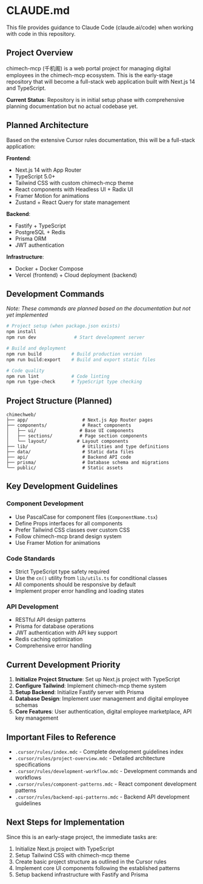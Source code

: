 # CLAUDE.md

This file provides guidance to Claude Code (claude.ai/code) when working with code in this repository.

## Project Overview

chimech-mcp (千机阁) is a web portal project for managing digital employees in the chimech-mcp ecosystem. This is the early-stage repository that will become a full-stack web application built with Next.js 14 and TypeScript.

**Current Status**: Repository is in initial setup phase with comprehensive planning documentation but no actual codebase yet.

## Planned Architecture

Based on the extensive Cursor rules documentation, this will be a full-stack application:

**Frontend**:
- Next.js 14 with App Router
- TypeScript 5.0+
- Tailwind CSS with custom chimech-mcp theme
- React components with Headless UI + Radix UI
- Framer Motion for animations
- Zustand + React Query for state management

**Backend**:
- Fastify + TypeScript
- PostgreSQL + Redis
- Prisma ORM
- JWT authentication

**Infrastructure**:
- Docker + Docker Compose
- Vercel (frontend) + Cloud deployment (backend)

## Development Commands

*Note: These commands are planned based on the documentation but not yet implemented*

```bash
# Project setup (when package.json exists)
npm install
npm run dev              # Start development server

# Build and deployment
npm run build           # Build production version
npm run build:export    # Build and export static files

# Code quality
npm run lint            # Code linting
npm run type-check      # TypeScript type checking
```

## Project Structure (Planned)

```
chimechweb/
├── app/                    # Next.js App Router pages
├── components/             # React components
│   ├── ui/                # Base UI components  
│   ├── sections/          # Page section components
│   └── layout/           # Layout components
├── lib/                    # Utilities and type definitions
├── data/                   # Static data files
├── api/                    # Backend API code
├── prisma/                 # Database schema and migrations
└── public/                 # Static assets
```

## Key Development Guidelines

### Component Development
- Use PascalCase for component files (`ComponentName.tsx`)
- Define Props interfaces for all components
- Prefer Tailwind CSS classes over custom CSS
- Follow chimech-mcp brand design system
- Use Framer Motion for animations

### Code Standards
- Strict TypeScript type safety required
- Use the `cn()` utility from `lib/utils.ts` for conditional classes
- All components should be responsive by default
- Implement proper error handling and loading states

### API Development
- RESTful API design patterns
- Prisma for database operations
- JWT authentication with API key support
- Redis caching optimization
- Comprehensive error handling

## Current Development Priority

1. **Initialize Project Structure**: Set up Next.js project with TypeScript
2. **Configure Tailwind**: Implement chimech-mcp theme system
3. **Setup Backend**: Initialize Fastify server with Prisma
4. **Database Design**: Implement user management and digital employee schemas
5. **Core Features**: User authentication, digital employee marketplace, API key management

## Important Files to Reference

- `.cursor/rules/index.mdc` - Complete development guidelines index
- `.cursor/rules/project-overview.mdc` - Detailed architecture specifications
- `.cursor/rules/development-workflow.mdc` - Development commands and workflows
- `.cursor/rules/component-patterns.mdc` - React component development patterns
- `.cursor/rules/backend-api-patterns.mdc` - Backend API development guidelines

## Next Steps for Implementation

Since this is an early-stage project, the immediate tasks are:
1. Initialize Next.js project with TypeScript
2. Setup Tailwind CSS with chimech-mcp theme
3. Create basic project structure as outlined in the Cursor rules
4. Implement core UI components following the established patterns
5. Setup backend infrastructure with Fastify and Prisma